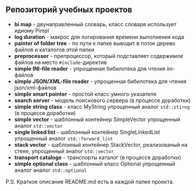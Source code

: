 ## Репозиторий учебных проектов
- **bi map** - двунаправленный словарь, класс словаря использует идиому Pimpl
- **log duration** - макрос для логирования времени выполнения кода
- **painter of folder tree** - по пути к папке выводит в поток дерево файлов и каталогов этой папки
- **preprocessor** - препроцессор, который подставляет содержимое файлов на место `#include`-директив
- **simple INI-file reader** - упрощенная бибилотека для чтения ini-файлов
- **simple JSON/XML-file reader** - упрощенная бибилотека для чтения json/xml-файлов
- **simple smart pointer** - простой класс умного указателя
- **search server** - модель поискового сервера (в процессе доработки)
- **simple string class** - класс MyString упрощенный аналог `std::stirng` (в процессе доработки)
- **simple vector** - шаблонный контейнер SimpleVector упрощенный аналог `std::vector`
- **single linked list** - шаблонный контейнер SingleLinkedList упрощенный аналог `std::forward_list`
- **stack vector** - шаблонный контейнер StackVector, реализованый на стеке, упрощенный аналог `std::vector`
- **transport cataloge** - транспорты каталог (в процессе доработки)
- **simple optional class** - шаблонный класс Optional упрощенный аналог аналог `std::optional`
   
P.S. Краткое описание README.md есть в каждой папке проекта.
